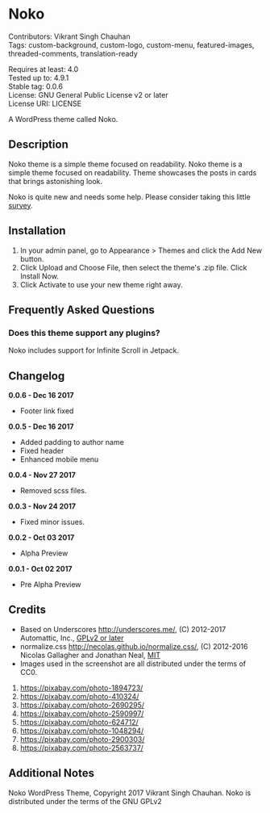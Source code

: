 # Noko

Contributors: Vikrant Singh Chauhan  
Tags: custom-background, custom-logo, custom-menu, featured-images, threaded-comments, translation-ready  

Requires at least: 4.0  
Tested up to: 4.9.1  
Stable tag: 0.0.6  
License: GNU General Public License v2 or later  
License URI: LICENSE  

A WordPress theme called Noko.  

## Description

Noko theme is a simple theme focused on readability. Noko theme is a simple theme focused on readability. Theme showcases the posts in cards that brings astonishing look.

Noko is quite new and needs some help. Please consider taking this little [survey](https://goo.gl/forms/hiQayRloUkm4gdmx2).

## Installation

1. In your admin panel, go to Appearance > Themes and click the Add New button.
2. Click Upload and Choose File, then select the theme's .zip file. Click Install Now.
3. Click Activate to use your new theme right away.

## Frequently Asked Questions

### Does this theme support any plugins?
Noko includes support for Infinite Scroll in Jetpack.

## Changelog
**0.0.6 - Dec 16 2017**
* Footer link fixed

**0.0.5 - Dec 16 2017**
* Added padding to author name
* Fixed header
* Enhanced mobile menu

**0.0.4 - Nov 27 2017**
* Removed scss files.

**0.0.3 - Nov 24 2017**
* Fixed minor issues.

**0.0.2 - Oct 03 2017**
* Alpha Preview

**0.0.1 - Oct 02 2017**
* Pre Alpha Preview

## Credits

* Based on Underscores http://underscores.me/, (C) 2012-2017 Automattic, Inc., [GPLv2 or later](https://www.gnu.org/licenses/gpl-2.0.html)
* normalize.css http://necolas.github.io/normalize.css/, (C) 2012-2016 Nicolas Gallagher and Jonathan Neal, [MIT](http://opensource.org/licenses/MIT)
* Images used in the screenshot are all distributed under the terms of CC0.
1. https://pixabay.com/photo-1894723/
2. https://pixabay.com/photo-410324/
3. https://pixabay.com/photo-2690295/
4. https://pixabay.com/photo-2590997/
5. https://pixabay.com/photo-624712/
6. https://pixabay.com/photo-1048294/
7. https://pixabay.com/photo-2900303/
8. https://pixabay.com/photo-2563737/

## Additional Notes
Noko WordPress Theme, Copyright 2017 Vikrant Singh Chauhan.
Noko is distributed under the terms of the GNU GPLv2